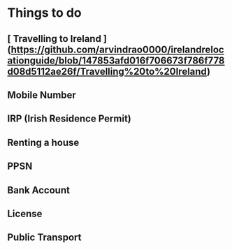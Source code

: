 # Things to do

## [ Travelling to Ireland ] (https://github.com/arvindrao0000/irelandrelocationguide/blob/147853afd016f706673f786f778d08d5112ae26f/Travelling%20to%20Ireland)
## Mobile Number
## IRP (Irish Residence Permit)
## Renting a house
## PPSN
## Bank Account
## License
## Public Transport

